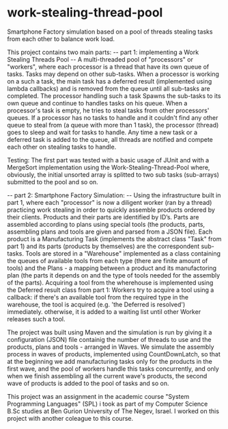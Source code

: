 # work-stealing-thread-pool
Smartphone Factory simulation based on a pool of threads stealing tasks from each other to balance work load.

This project contains two main parts:
-- part 1: implementing a Work Stealing Threads Pool --
A multi-threaded pool of "processors" or "workers", where each processor is a thread that have its own queue of tasks. Tasks may depend on other sub-tasks. When a processor is working on a such a task, the main task has a deferred result (implemented using lambda callbacks) and is removed from the queue until all sub-tasks are completed. The processor handling such a task Spawns the sub-tasks to its own queue and continue to handles tasks on his queue. When a processor's task is empty, he tries to steal tasks from other processors' queues. 
If a processor has no tasks to handle and it couldn't find any other queue to steal from (a queue with more than 1 task), the processor (thread) goes to sleep and wait for tasks to handle. Any time a new task or a deferred task is added to the queue, all threads are notified and compete each other on stealing tasks to handle.

Testing:
The first part was tested with a basic usage of JUnit and with a MergeSort implementation using the Work-Stealing-Thread-Pool where, obviously, the initial unsorted array is splitted to two sub tasks (sub-arrays) submitted to the pool and so on.

-- part 2: Smartphone Factory Simulation: --
Using the infrastructure built in part 1, where each "processor" is now a diligent worker (ran by a thread) practicing work stealing in order to quickly assemble products ordered by their clients.
Products and their parts are identified by ID’s. Parts are assembled according to plans using special tools (the products, parts, assembling plans and tools are given and parsed from a JSON file). Each product is a Manufacturing Task (implements the abstract class "Task" from part 1) and its parts (products by themselves) are the correspondent sub-tasks.
Tools are stored in a "Warehouse" implemented as a class containing the queues of available tools from each type (there are finite amount of tools) and the Plans - a mapping between a product and its manufactoring plan (the parts it depends on and the type of tools needed for the assembly of the parts).
Acquiring a tool from the wherehouse is implemented using the Deferred result class from part 1: Workers try to acquire a tool using a callback: if there's an available tool from the required type in the warehouse, the tool is acquired (e.g. 'the Deferred is resolved') immediately. otherwise, it is added to a waiting list until other Worker releases such a tool.

The project was built using Maven and the simulation is run by giving it a configuration (JSON) file containig the number of threads to use and the products, plans and tools - arranged in Waves. We simulate the assembly process in waves of products, implemented using CountDownLatch, so that at the beginning we add manufacturing tasks only for the products in the first wave, and the pool of workers handle this tasks concurrently, and only when we finish assembling all the current wave's products, the second wave of products is added to the pool of tasks and so on.

This project was an assignment in the academic course "System Programming Languages" (SPL) i took as part of my Computer Science B.Sc studies at Ben Gurion University of The Negev, Israel. I worked on this project with another coleague to this course.


